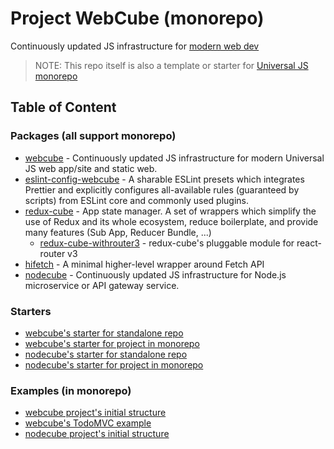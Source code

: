 
# Project WebCube (monorepo)

Continuously updated JS infrastructure for [modern web dev](https://github.com/dexteryy/spellbook-of-modern-webdev)

> NOTE: This repo itself is also a template or starter for [Universal JS monorepo](https://gist.github.com/dexteryy/1618d2398e0b24ee250535b7bc358342)

## Table of Content

### Packages (all support monorepo)

* [webcube](./packages/webcube/) - Continuously updated JS infrastructure for modern Universal JS web app/site and static web.
* [eslint-config-webcube](./packages/eslint-config-webcube/) - A sharable ESLint presets which integrates Prettier and explicitly configures all-available rules (guaranteed by scripts) from ESLint core and commonly used plugins.
* [redux-cube](./packages/redux-cube/) - App state manager. A set of wrappers which simplify the use of Redux and its whole ecosystem, reduce boilerplate, and provide many features (Sub App, Reducer Bundle, ...)
    * [redux-cube-withrouter3](./packages/redux-cube-withrouter3/) - redux-cube's pluggable module for react-router v3
* [hifetch](./packages/hifetch/) - A minimal higher-level wrapper around Fetch API
* [nodecube](./packages/nodecube/) - Continuously updated JS infrastructure for Node.js microservice or API gateway service.

### Starters

* [webcube's starter for standalone repo](./starters/webcube-app-as-standalone/)
* [webcube's starter for project in monorepo](./starters/webcube-app-in-monorepo/)
* [nodecube's starter for standalone repo](./starters/nodecube-service-as-standalone/)
* [nodecube's starter for project in monorepo](./starters/nodecube-service-in-monorepo/)

### Examples (in monorepo)

* [webcube project's initial structure](./examples/webcube-initial-structure/)
* [webcube's TodoMVC example](./examples/webcube-todo-app/)
* [nodecube project's initial structure](./examples/nodecube-initial-structure/)
